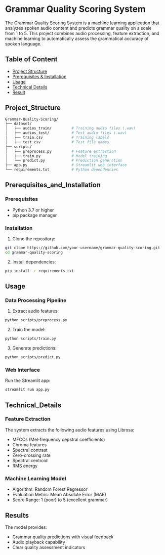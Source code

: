 # Grammar Quality Scoring System
The Grammar Quality Scoring System is a machine learning application that analyzes spoken audio content and predicts grammar quality on a scale from 1 to 5. This project combines audio processing, feature extraction, and machine learning to automatically assess the grammatical accuracy of spoken language.

## Table of Content
- [Project Structure](#Project_Structure)
- [Prerequisites & Installation](#Prerequisites_and_Installation)
- [Usage](#Usage)
- [Technical Details](#Technical_Details)
- [Result](#Results)

## Project_Structure
```Bash
Grammar-Quality-Scoring/
├── dataset/
│   ├── audios_train/         # Training audio files (.wav)
│   ├── audios_test/          # Test audio files (.wav)
│   ├── train.csv             # Training labels
│   ├── test.csv              # Test file names
├── scripts/
│   ├── preprocess.py         # Feature extraction
│   ├── train.py              # Model training
│   └── predict.py            # Prediction generation
├── app.py                    # Streamlit web interface
└── requirements.txt          # Python dependencies
```

## Prerequisites_and_Installation
### Prerequisites
- Python 3.7 or higher
- pip package manager

### Installation
1. Clone the repository:
```bash
git clone https://github.com/your-username/grammar-quality-scoring.git
cd grammar-quality-scoring
```
2. Install dependencies:
```bash
pip install -r requirements.txt
```

## Usage
### Data Processing Pipeline
1. Extract audio features:
```bash
python scripts/preprocess.py
```
2. Train the model:
```bash
python scripts/train.py
```
3. Generate predictions:
```bash
python scripts/predict.py
```
### Web Interface
Run the Streamlit app:
```bash
streamlit run app.py
```

## Technical_Details
### Feature Extraction
The system extracts the following audio features using Librosa:
- MFCCs (Mel-frequency cepstral coefficients)
- Chroma features
- Spectral contrast
- Zero-crossing rate
- Spectral centroid
- RMS energy

### Machine Learning Model
- Algorithm: Random Forest Regressor
- Evaluation Metric: Mean Absolute Error (MAE)
- Score Range: 1 (poor) to 5 (excellent grammar)

## Results
The model provides:
- Grammar quality predictions with visual feedback
- Audio playback capability
- Clear quality assessment indicators
